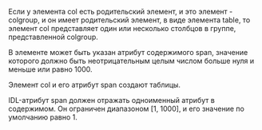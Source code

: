 <p>
  Если у элемента <LE>col</LE> есть родительский элемент, и это элемент -<LE>colgroup</LE>, и он имеет родительский элемент,  в виде элемента <LE>table</LE>, то элемент <LE>col</LE> представляет один или несколько столбцов в группе, представленной <LE>colgroup</LE>.
</p>

<p>
  В элементе может быть указан атрибут содержимого <LA>span</LA>, значение которого должно быть неотрицательным целым числом больше нуля и меньше или равно 1000.
</p>

<p>
  Элемент <LE>col</LE> и его атрибут <LA>span</LA> создают таблицы.
</p>

<p>
  IDL-атрибут <LA>span</LA> должен отражать одноименный атрибут в содержимом. Он ограничен диапазоном [1, 1000], и его значение по умолчанию равно 1.
</p>



